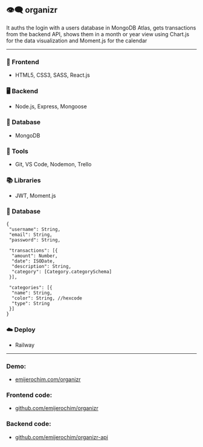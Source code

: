 ## 👁️‍🗨️ organizr

It auths the login with a users database in MongoDB Atlas, gets transactions from the backend API, shows them in a month or year view using Chart.js for the data visualization and Moment.js for the calendar

_________________________

### 📱 Frontend
* HTML5, CSS3, SASS, React.js

### 🖥️ Backend
* Node.js, Express, Mongoose

### 💾 Database
* MongoDB

### 🧰 Tools
* Git, VS Code, Nodemon, Trello

### 📚 Libraries
* JWT, Moment.js

### 📂 Database
```
{
 "username": String,
 "email": String,
 "password": String,

 "transactions": [{
  "amount": Number,
  "date": ISODate,
  "description": String,
  "category": [Category.categorySchema]
 }],

 "categories": [{
  "name": String,
  "color": String, //hexcode
  "type": String
 }]
}
```

### ☁️ Deploy
* Railway
________________

### Demo:
* [emijerochim.com/organizr](http://emijerochim.com/organizr)

### Frontend code:
* [github.com/emijerochim/organizr](http://github.com/emijerochim/organizr)

### Backend code:
* [github.com/emijerochim/organizr-api](http://github.com/emijerochim/organizr-api)

